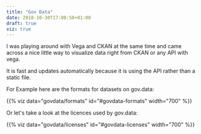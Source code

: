 ```yaml
---
title: "Gov Data"
date: 2018-10-30T17:08:58+01:00
draft: true
viz: true
---
```


I was playing around with Vega and CKAN at the same time and came across a nice little way to visualize data right from CKAN or any API with vega.

It is fast and updates automatically because it is using the API rather than a static file.

For Example here are the formats for datasets on gov.data:

<div id="govdata-formats"></div>
{{% viz data="govdata/formats" id="#govdata-formats" width="700" %}}

Or let's take a look at the licences used by gov.data:

<div id="govdata-licenses"></div>
{{% viz data="govdata/licenses" id="#govdata-licenses" width="700" %}}


